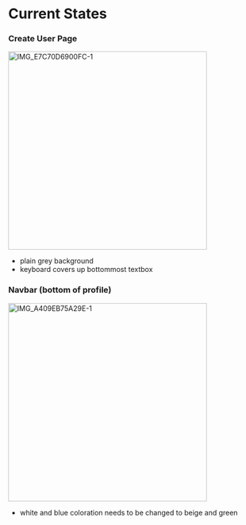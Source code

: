 # Current States

### Create User Page
<img width="400" alt="IMG_E7C70D6900FC-1" src="https://github.com/user-attachments/assets/deb58d2f-5cde-4d91-bf87-cfb439016b0a">


- plain grey background
- keyboard covers up bottommost textbox

### Navbar (bottom of profile)
<img width="400" alt="IMG_A409EB75A29E-1" src="https://github.com/user-attachments/assets/905bfbd8-2628-4d95-8d23-10a5b199ff3f">

- white and blue coloration needs to be changed to beige and green
